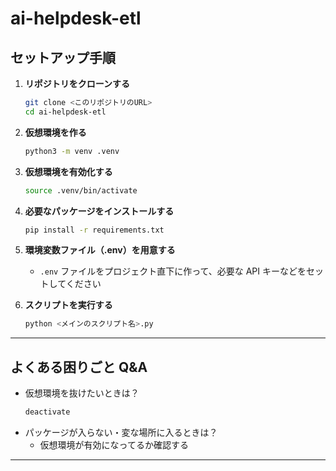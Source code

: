 # ai-helpdesk-etl

## セットアップ手順

1. **リポジトリをクローンする**

   ```bash
   git clone <このリポジトリのURL>
   cd ai-helpdesk-etl
   ```

2. **仮想環境を作る**

   ```bash
   python3 -m venv .venv
   ```

3. **仮想環境を有効化する**

   ```bash
   source .venv/bin/activate
   ```

4. **必要なパッケージをインストールする**

   ```bash
   pip install -r requirements.txt
   ```

5. **環境変数ファイル（.env）を用意する**

   - `.env` ファイルをプロジェクト直下に作って、必要な API キーなどをセットしてください

6. **スクリプトを実行する**
   ```bash
   python <メインのスクリプト名>.py
   ```

---

## よくある困りごと Q&A

- 仮想環境を抜けたいときは？
  ```bash
  deactivate
  ```
- パッケージが入らない・変な場所に入るときは？
  - 仮想環境が有効になってるか確認する

---

